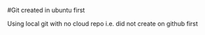 #Git created in ubuntu first

Using local git with no cloud repo 
i.e. did not create on github first